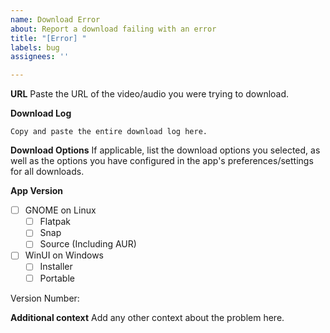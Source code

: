 ```yaml
---
name: Download Error
about: Report a download failing with an error
title: "[Error] "
labels: bug
assignees: ''

---
```


**URL**
Paste the URL of the video/audio you were trying to download.

**Download Log**
```
Copy and paste the entire download log here.
```

**Download Options**
If applicable, list the download options you selected, as well as the options you have configured in the app's preferences/settings for all downloads.

**App Version**
- [ ] GNOME on Linux
    - [ ] Flatpak
    - [ ] Snap
    - [ ] Source (Including AUR)
- [ ] WinUI on Windows
    - [ ] Installer
    - [ ] Portable

Version Number:

**Additional context**
Add any other context about the problem here.
